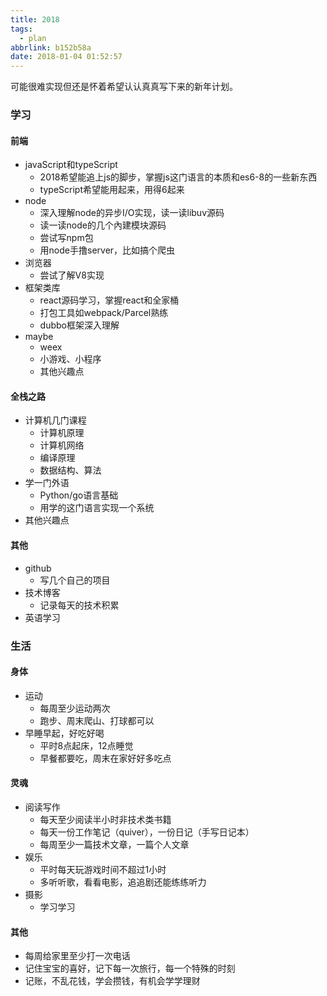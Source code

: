 ```yaml
---
title: 2018
tags:
  - plan
abbrlink: b152b58a
date: 2018-01-04 01:52:57
---
```


可能很难实现但还是怀着希望认认真真写下来的新年计划。
<!-- more -->

### 学习

#### 前端

  - javaScript和typeScript
    - 2018希望能追上js的脚步，掌握js这门语言的本质和es6-8的一些新东西
    - typeScript希望能用起来，用得6起来
  - node
    - 深入理解node的异步I/O实现，读一读libuv源码
    - 读一读node的几个內建模块源码
    - 尝试写npm包
    - 用node手撸server，比如搞个爬虫
  - 浏览器
    - 尝试了解V8实现
  - 框架类库
    - react源码学习，掌握react和全家桶
    - 打包工具如webpack/Parcel熟练
    - dubbo框架深入理解
  - maybe
    - weex
    - 小游戏、小程序
    - 其他兴趣点

#### 全栈之路

  - 计算机几门课程
    - 计算机原理
    - 计算机网络
    - 编译原理
    - 数据结构、算法
  - 学一门外语
    - Python/go语言基础
    - 用学的这门语言实现一个系统
  - 其他兴趣点

#### 其他
  - github
    - 写几个自己的项目
  - 技术博客
    - 记录每天的技术积累
  - 英语学习

### 生活

#### 身体

  - 运动
    - 每周至少运动两次
    - 跑步、周末爬山、打球都可以
  - 早睡早起，好吃好喝
    - 平时8点起床，12点睡觉
    - 早餐都要吃，周末在家好好多吃点

#### 灵魂

  - 阅读写作
    - 每天至少阅读半小时非技术类书籍
    - 每天一份工作笔记（quiver），一份日记（手写日记本）
    - 每周至少一篇技术文章，一篇个人文章
  - 娱乐
    - 平时每天玩游戏时间不超过1小时
    - 多听听歌，看看电影，追追剧还能练练听力
  - 摄影
    - 学习学习

#### 其他

  - 每周给家里至少打一次电话
  - 记住宝宝的喜好，记下每一次旅行，每一个特殊的时刻
  - 记账，不乱花钱，学会攒钱，有机会学学理财



